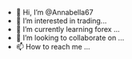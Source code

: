 - 👋 Hi, I’m @Annabella67
- 👀 I’m interested in trading...
- 🌱 I’m currently learning forex ...
- 💞️ I’m looking to collaborate on ...
- 📫 How to reach me ...

<!---
Annabella67/Annabella67 is a ✨ special ✨ repository because its `README.md` (this file) appears on your GitHub profile.
You can click the Preview link to take a look at your changes.
--->
